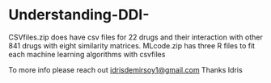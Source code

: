 # Understanding-DDI-

CSVfiles.zip does have csv files for 22 drugs and their interaction with other 841 drugs with eight similarity matrices. 
MLcode.zip has three R files to fit each machine learning algorithms with csvfiles 

To more info please reach out idrisdemirsoy1@gmail.com 
Thanks 
Idris 
